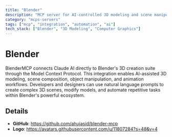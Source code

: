 ```yaml
---
title: "Blender"
description: "MCP server for AI-controlled 3D modeling and scene manipulation in Blender."
category: "mcps-servers"
tags: ["mcp", "integration", "automation", "ai"]
tech_stack: ["Blender", "3D Modeling", "Computer Graphics"]
---
```


# Blender

BlenderMCP connects Claude AI directly to Blender's 3D creation suite through the Model Context Protocol. This integration enables AI-assisted 3D modeling, scene composition, object manipulation, and animation workflows. Developers and designers can use natural language prompts to create complex 3D scenes, modify models, and automate repetitive tasks within Blender's powerful ecosystem.

## Details

- **GitHub**: https://github.com/ahujasid/blender-mcp
- **Logo**: https://avatars.githubusercontent.com/u/11807284?s=48&v=4
